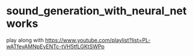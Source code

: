 # sound_generation_with_neural_networks
play along with https://www.youtube.com/playlist?list=PL-wATfeyAMNpEyENTc-tVH5tfLGKtSWPp
